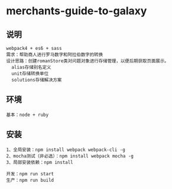 # merchants-guide-to-galaxy
## 说明
```shell
webpack4 + es6 + sass
需求：帮助商人进行罗马数字和阿拉伯数字的转换
设计思路：创建romanStore类对问题对象进行存储管理，以便后期获取页面展示。
  alias存储别名定义
  unit存储转换单位
  solutions存储解决方案
```

## 环境
```shell
基本：node + ruby
```

## 安装
```shell
1、全局安装：npm install webpack webpack-cli -g
2、mocha测试（非必选）：npm install webpack mocha -g
3、局部安装依赖：npm install

开发：npm run start
生产：npm run build
```

